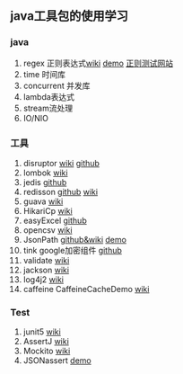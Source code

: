## java工具包的使用学习

### java
1. regex 正则表达式[wiki](https://docs.oracle.com/en/java/javase/11/docs/api/java.base/java/util/regex/Pattern.html) [demo](https://www.baeldung.com/regular-expressions-java) 
    [正则测试网站](https://regex101.com/)
2. time 时间库
3. concurrent 并发库
4. lambda表达式
5. stream流处理
6. IO/NIO

### 工具
1. disruptor [wiki](https://lmax-exchange.github.io/disruptor/) [github](https://github.com/LMAX-Exchange/disruptor)
2. lombok [wiki](https://projectlombok.org/)
3. jedis [github](https://github.com/redis/jedis)
5. redisson [github](https://github.com/redisson/redisson/) [wiki](https://github.com/redisson/redisson/wiki/Table-of-Content)
6. guava [wiki](https://github.com/google/guava/wiki)
7. HikariCp [wiki](https://github.com/brettwooldridge/HikariCP)
8. easyExcel [github](https://github.com/alibaba/easyexcel)
9. opencsv [wiki](http://opencsv.sourceforge.net/)
10. JsonPath [github&wiki](https://github.com/json-path/JsonPath) [demo](https://www.baeldung.com/guide-to-jayway-jsonpath)
11. tink google加密组件 [github](https://github.com/google/tink)
12.  validate [wiki](http://hibernate.org/validator/)
13. jackson [wiki](https://github.com/FasterXML/jackson-databind)
14. log4j2 [wiki](https://logging.apache.org/log4j/2.x/manual/index.html)
15. caffeine CaffeineCacheDemo [wiki](https://github.com/ben-manes/caffeine/wiki)


### Test
1. junit5 [wiki](https://junit.org/junit5/docs/current/user-guide/)
2. AssertJ [wiki](https://assertj.github.io/doc/)
3. Mockito [wiki](https://site.mockito.org/)
4. JSONassert [demo](https://www.baeldung.com/jsonassert)
